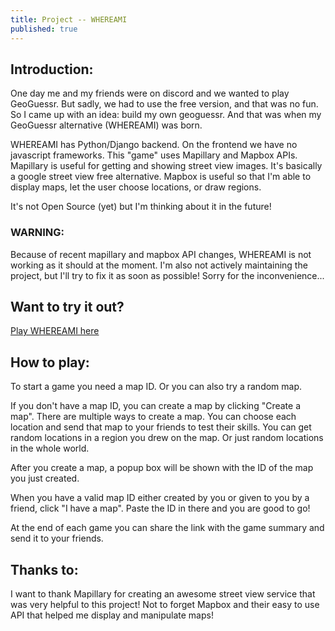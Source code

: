 ```yaml
---
title: Project -- WHEREAMI
published: true
---
```


## Introduction:
One day me and my friends were on discord and we wanted to play GeoGuessr. But sadly, we had to use the free version, and that was no fun. So I came up with an idea: build my own geoguessr. And that was when my GeoGuessr alternative (WHEREAMI) was born.

WHEREAMI has Python/Django backend. On the frontend we have no javascript frameworks. This "game" uses Mapillary and Mapbox APIs. Mapillary is useful for getting and showing street view images. It's basically a google street view free alternative. Mapbox is useful so that I'm able to display maps, let the user choose locations, or draw regions.

It's not Open Source (yet) but I'm thinking about it in the future!

### WARNING:
Because of recent mapillary and mapbox API changes, WHEREAMI is not working as it should at the moment. I'm also not actively maintaining the project, but I'll try to fix it as soon as possible! Sorry for the inconvenience...

## Want to try it out?
[Play WHEREAMI here](https://where4m1.herokuapp.com/)

## How to play:
To start a game you need a map ID. Or you can also try a random map.

If you don't have a map ID, you can create a map by clicking "Create a map". There are multiple ways to create a map. You can choose each location and send that map to your friends to test their skills. You can get random locations in a region you drew on the map. Or just random locations in the whole world.

After you create a map, a popup box will be shown with the ID of the map you just created.

When you have a valid map ID either created by you or given to you by a friend, click "I have a map". Paste the ID in there and you are good to go!

At the end of each game you can share the link with the game summary and send it to your friends.
 
## Thanks to:
I want to thank  Mapillary for creating an awesome street view service that was very helpful to this project!
Not to forget Mapbox and their easy to use API that helped me display and manipulate maps!